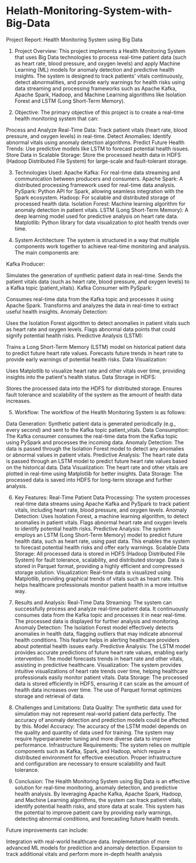 # Helath-Monitoring-System-with-Big-Data

Project Report: Health Monitoring System using Big Data
1. Project Overview:
This project implements a Health Monitoring System that uses Big Data technologies to process real-time patient data (such as heart rate, blood pressure, and oxygen levels) and apply Machine Learning (ML) models for anomaly detection and predictive health insights. The system is designed to track patients' vitals continuously, detect abnormalities, and provide early warnings for health risks using data streaming and processing frameworks such as Apache Kafka, Apache Spark, Hadoop, and Machine Learning algorithms like Isolation Forest and LSTM (Long Short-Term Memory).

2. Objective:
The primary objective of this project is to create a real-time health monitoring system that can:

Process and Analyze Real-Time Data: Track patient vitals (heart rate, blood pressure, and oxygen levels) in real-time.
Detect Anomalies: Identify abnormal vitals using anomaly detection algorithms.
Predict Future Health Trends: Use predictive models like LSTM to forecast potential health issues.
Store Data in Scalable Storage: Store the processed health data in HDFS (Hadoop Distributed File System) for large-scale and fault-tolerant storage.

3. Technologies Used:
Apache Kafka: For real-time data streaming and communication between producers and consumers.
Apache Spark: A distributed processing framework used for real-time data analysis.
PySpark: Python API for Spark, allowing seamless integration with the Spark ecosystem.
Hadoop: For scalable and distributed storage of processed health data.
Isolation Forest: Machine learning algorithm for anomaly detection in patient vitals.
LSTM (Long Short-Term Memory): A deep learning model used for predictive analysis on heart rate data.
Matplotlib: Python library for data visualization to plot health trends over time.


4. System Architecture:
The system is structured in a way that multiple components work together to achieve real-time monitoring and analysis. The main components are:

Kafka Producer:

Simulates the generation of synthetic patient data in real-time.
Sends the patient vitals data (such as heart rate, blood pressure, and oxygen levels) to a Kafka topic (patient_vitals).
Kafka Consumer with PySpark:

Consumes real-time data from the Kafka topic and processes it using Apache Spark.
Transforms and analyzes the data in real-time to extract useful health insights.
Anomaly Detection:

Uses the Isolation Forest algorithm to detect anomalies in patient vitals such as heart rate and oxygen levels.
Flags abnormal data points that could signify potential health risks.
Predictive Analysis (LSTM):

Trains a Long Short-Term Memory (LSTM) model on historical patient data to predict future heart rate values.
Forecasts future trends in heart rate to provide early warnings of potential health risks.
Data Visualization:

Uses Matplotlib to visualize heart rate and other vitals over time, providing insights into the patient's health status.
Data Storage in HDFS:

Stores the processed data into the HDFS for distributed storage.
Ensures fault tolerance and scalability of the system as the amount of health data increases.


5. Workflow:
The workflow of the Health Monitoring System is as follows:

Data Generation: Synthetic patient data is generated periodically (e.g., every second) and sent to the Kafka topic patient_vitals.
Data Consumption: The Kafka consumer consumes the real-time data from the Kafka topic using PySpark and processes the incoming data.
Anomaly Detection: The data is passed through the Isolation Forest model to detect any anomalies or abnormal values in patient vitals.
Predictive Analysis: The heart rate data is passed through an LSTM model to predict future heart rate values based on the historical data.
Data Visualization: The heart rate and other vitals are plotted in real-time using Matplotlib for better insights.
Data Storage: The processed data is saved into HDFS for long-term storage and further analysis.

6. Key Features:
Real-Time Patient Data Processing:
The system processes real-time data streams using Apache Kafka and PySpark to track patient vitals, including heart rate, blood pressure, and oxygen levels.
Anomaly Detection:
Uses Isolation Forest, a machine learning algorithm, to detect anomalies in patient vitals.
Flags abnormal heart rate and oxygen levels to identify potential health risks.
Predictive Analysis:
The system employs an LSTM (Long Short-Term Memory) model to predict future health data, such as heart rate, using past data.
This enables the system to forecast potential health risks and offer early warnings.
Scalable Data Storage:
All processed data is stored in HDFS (Hadoop Distributed File System) for fault tolerance, scalability, and distributed storage.
Data is stored in Parquet format, providing a highly efficient and compressed storage solution.
Visualization:
Real-time data is visualized using Matplotlib, providing graphical trends of vitals such as heart rate.
This helps healthcare professionals monitor patient health in a more intuitive way.


7. Results and Analysis:
Real-Time Data Streaming:
The system can successfully process and analyze real-time patient data. It continuously consumes data from the Kafka topic and processes it in near real-time.
The processed data is displayed for further analysis and monitoring.
Anomaly Detection:
The Isolation Forest model effectively detects anomalies in health data, flagging outliers that may indicate abnormal health conditions.
This feature helps in alerting healthcare providers about potential health issues early.
Predictive Analysis:
The LSTM model provides accurate predictions of future heart rate values, enabling early intervention.
The model forecasts trends in heart rate and other vitals, assisting in predictive healthcare.
Visualization:
The system provides intuitive visualizations of heart rate trends over time, helping healthcare professionals easily monitor patient vitals.
Data Storage:
The processed data is stored efficiently in HDFS, ensuring it can scale as the amount of health data increases over time.
The use of Parquet format optimizes storage and retrieval of data.


8. Challenges and Limitations:
Data Quality:
The synthetic data used for simulation may not represent real-world patient data perfectly. The accuracy of anomaly detection and prediction models could be affected by this.
Model Accuracy:
The accuracy of the LSTM model depends on the quality and quantity of data used for training. The system may require hyperparameter tuning and more diverse data to improve performance.
Infrastructure Requirements:
The system relies on multiple components such as Kafka, Spark, and Hadoop, which require a distributed environment for effective execution.
Proper infrastructure and configuration are necessary to ensure scalability and fault tolerance.


9. Conclusion:
The Health Monitoring System using Big Data is an effective solution for real-time monitoring, anomaly detection, and predictive health analysis. By leveraging Apache Kafka, Apache Spark, Hadoop, and Machine Learning algorithms, the system can track patient vitals, identify potential health risks, and store data at scale. This system has the potential to improve patient care by providing early warnings, detecting abnormal conditions, and forecasting future health trends.

Future improvements can include:

Integration with real-world healthcare data.
Implementation of more advanced ML models for prediction and anomaly detection.
Expansion to track additional vitals and perform more in-depth health analysis
